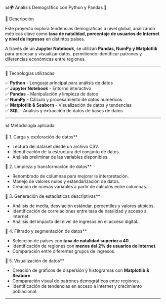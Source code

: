 📊🌍 Análisis Demográfico con Python y Pandas 🚀  

🚀 Descripción  

Este proyecto explora tendencias demográficas a nivel global, analizando métricas clave como **tasa de natalidad, porcentaje de usuarios de Internet y nivel de ingresos** en distintos países.  

A través de un **Jupyter Notebook**, se utilizan **Pandas, NumPy y Matplotlib** para procesar y visualizar datos, permitiendo identificar patrones y diferencias económicas entre regiones.  

---

🔹 Tecnologías utilizadas  

✅ **Python** - Lenguaje principal para análisis de datos  
✅ **Jupyter Notebook** - Entorno interactivo  
✅ **Pandas** - Manipulación y limpieza de datos  
✅ **NumPy** - Cálculo y procesamiento de datos numéricos  
✅ **Matplotlib & Seaborn** - Visualización de datos y tendencias  
✅ **SQL** - Análisis y extracción de datos de bases de datos  

---

📊 Metodología aplicada  

🔹 1. Carga y exploración de datos**  
   - Lectura del dataset desde un archivo CSV.  
   - Identificación de la estructura del conjunto de datos.  
   - Análisis preliminar de las variables disponibles.  

🔹 2. Limpieza y transformación de datos**  
   - Renombrado de columnas para mejorar la interpretación.  
   - Manejo de valores nulos y estandarización de datos.  
   - Creación de nuevas variables a partir de cálculos entre columnas.  

🔹 3. Generación de estadísticas descriptivas**  
   - Análisis de media, desviación estándar, percentiles y valores atípicos.  
   - Identificación de correlaciones entre tasa de natalidad y acceso a Internet.  
   - Análisis del impacto del nivel de ingresos en el acceso digital.  

🔹 4. Filtrado y segmentación de datos**  
   - Selección de países con **tasa de natalidad superior a 40**.  
   - Identificación de regiones con **menos del 2% de usuarios de Internet**.  
   - Comparación entre diferentes grupos de ingresos.  

🔹 5. Visualización de datos**  
   - Creación de gráficos de dispersión y histogramas con **Matplotlib & Seaborn**.  
   - Comparación visual de patrones demográficos entre regiones.  
   - Identificación de tendencias en acceso a Internet y crecimiento poblacional.  

---

